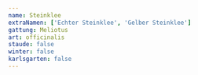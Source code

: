 ```yaml
---
name: Steinklee
extraNamen: ['Echter Steinklee', 'Gelber Steinklee']
gattung: Meliotus
art: officinalis
staude: false
winter: false
karlsgarten: false
---
```

